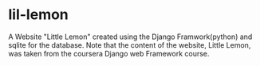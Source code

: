 # lil-lemon
A Website "Little Lemon" created using the Django Framwork(python) and sqlite for the database. 
Note that the content of the website, Little Lemon, was taken from the coursera Django web Framework course.
